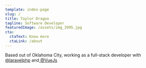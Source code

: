 ```yaml
---
template: index-page
slug: /
title: Taylor Dragoo
tagline: Software Developer
featuredImage: /assets/img_3995.jpg
cta:
  ctaText: Know more
  ctaLink: /about
---
```

Based out of Oklahoma City, working as a full-stack developer with [@laravelphp](https://twitter.com/laravelphp) and[ @VueJs](https://twitter.com/VueJs)